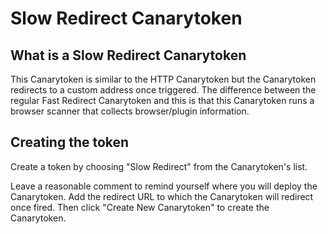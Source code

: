 # Slow Redirect Canarytoken

## What is a Slow Redirect Canarytoken

This Canarytoken is similar to the HTTP Canarytoken but the Canarytoken redirects to a custom address once triggered. The difference between the regular Fast Redirect Canarytoken and this is that this Canarytoken runs a browser scanner that collects browser/plugin information.

## Creating the token

Create a token by choosing "Slow Redirect" from the Canarytoken's list.

Leave a reasonable comment to remind yourself where you will deploy the Canarytoken. Add the redirect URL to which the Canarytoken will redirect once fired. Then click "Create New Canarytoken" to create the Canarytoken.
